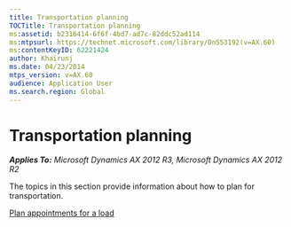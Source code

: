 ```yaml
---
title: Transportation planning
TOCTitle: Transportation planning
ms:assetid: b2316414-6f6f-4bd7-ad7c-82ddc52ad114
ms:mtpsurl: https://technet.microsoft.com/library/Dn553192(v=AX.60)
ms:contentKeyID: 62221424
author: Khairunj
ms.date: 04/23/2014
mtps_version: v=AX.60
audience: Application User
ms.search.region: Global
---
```


# Transportation planning 


_**Applies To:** Microsoft Dynamics AX 2012 R3, Microsoft Dynamics AX 2012 R2_

The topics in this section provide information about how to plan for transportation.

[Plan appointments for a load](plan-appointments-for-a-load.md)

  


